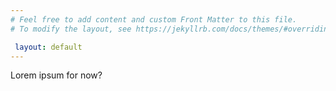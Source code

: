 ```yaml
---
# Feel free to add content and custom Front Matter to this file.
# To modify the layout, see https://jekyllrb.com/docs/themes/#overriding-theme-defaults

 layout: default
---
```


Lorem ipsum for now?